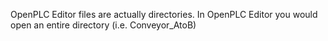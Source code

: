 OpenPLC Editor files are actually directories. In OpenPLC Editor you would open an entire directory (i.e. Conveyor_AtoB)